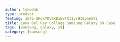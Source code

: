 ```yaml
---
author: tokodab
type: product
featimg: 1b4i-SKqKYOVaKBaWvTXI1ysHI8pneSYi
title: Lana Del Rey Collage Samsung Galaxy S9 Case
tags: [samsung, galaxy, s9]
category: [samsung]
---
```

